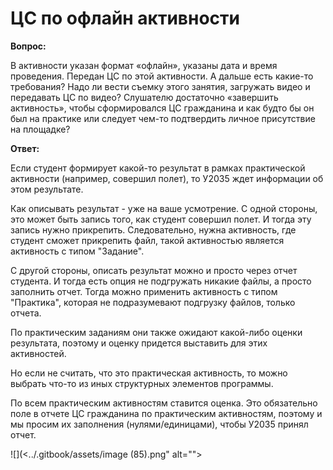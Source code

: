 # ЦС по офлайн активности

**Вопрос:**

В активности указан формат «офлайн», указаны дата и время проведения. Передан ЦС по этой активности. А дальше есть какие-то требования? Надо ли вести съемку этого занятия, загружать видео и передавать ЦС по видео? Слушателю достаточно «завершить активность», чтобы сформировался ЦС гражданина и как будто бы он был на практике или следует чем-то подтвердить личное присутствие на площадке?

**Ответ:**

Если студент формирует какой-то результат в рамках практической активности (например, совершил полет), то У2035 ждет информации об этом результате.

Как описывать результат - уже на ваше усмотрение. С одной стороны, это может быть запись того, как студент совершил полет. И тогда эту запись нужно прикрепить. Следовательно, нужна активность, где студент сможет прикрепить файл, такой активностью является активность с типом "Задание".

С другой стороны, описать результат можно и просто через отчет студента. И тогда есть опция не подгружать никакие файлы, а просто заполнить отчет. Тогда можно применить активность с типом "Практика", которая не подразумевают подгрузку файлов, только отчета.

По практическим заданиям они также ожидают какой-либо оценки результата, поэтому и оценку придется выставить для этих активностей.

Но если не считать, что это практическая активность, то можно выбрать что-то из иных структурных элементов программы.

По всем практическим активностям ставится оценка. Это обязательно поле в отчете ЦС гражданина по практическим активностям, поэтому и мы просим их заполнения (нулями/единицами), чтобы У2035 принял отчет.

![](<../.gitbook/assets/image (85).png" alt=""><figcaption></figcaption></figure>
